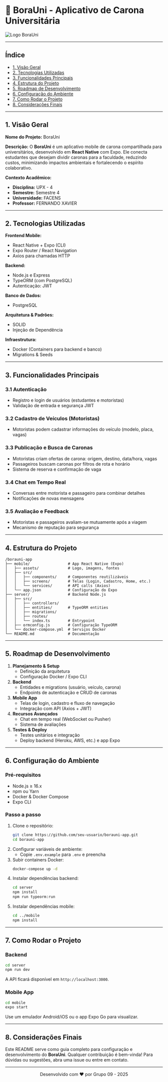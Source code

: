 # 📱 BoraUni - Aplicativo de Carona Universitária

![Logo BoraUni](./assets/logo.png)

---

## Índice

- [1. Visão Geral](#1-visão-geral)
- [2. Tecnologias Utilizadas](#2-tecnologias-utilizadas)
- [3. Funcionalidades Principais](#3-funcionalidades-principais)
- [4. Estrutura do Projeto](#4-estrutura-do-projeto)
- [5. Roadmap de Desenvolvimento](#5-roadmap-de-desenvolvimento)
- [6. Configuração do Ambiente](#6-configuração-do-ambiente)
- [7. Como Rodar o Projeto](#7-como-rodar-o-projeto)
- [8. Considerações Finais](#8-considerações-finais)

---

## 1. Visão Geral

**Nome do Projeto:** BoraUni

**Descrição:**
O **BoraUni** é um aplicativo mobile de carona compartilhada para universitários, desenvolvido em **React Native** com Expo. Ele conecta estudantes que desejam dividir caronas para a faculdade, reduzindo custos, minimizando impactos ambientais e fortalecendo o espírito colaborativo.

**Contexto Acadêmico:**
- **Disciplina:** UPX - 4
- **Semestre:** Semestre 4
- **Universidade:** FACENS
- **Professor:** FERNANDO XAVIER

---

## 2. Tecnologias Utilizadas

**Frontend Mobile:**
- React Native + Expo (CLI)
- Expo Router / React Navigation
- Axios para chamadas HTTP

**Backend:**
- Node.js e Express
- TypeORM (com PostgreSQL)
- Autenticação: JWT

**Banco de Dados:**
- PostgreSQL

**Arquitetura & Padrões:**
- SOLID
- Injeção de Dependência

**Infraestrutura:**
- Docker (Containers para backend e banco)
- Migrations & Seeds

---

## 3. Funcionalidades Principais

### 3.1 Autenticação
- Registro e login de usuários (estudantes e motoristas)
- Validação de entrada e segurança JWT

### 3.2 Cadastro de Veículos (Motoristas)
- Motoristas podem cadastrar informações do veículo (modelo, placa, vagas)

### 3.3 Publicação e Busca de Caronas
- Motoristas criam ofertas de carona: origem, destino, data/hora, vagas
- Passageiros buscam caronas por filtros de rota e horário
- Sistema de reserva e confirmação de vaga

### 3.4 Chat em Tempo Real
- Conversas entre motorista e passageiro para combinar detalhes
- Notificações de novas mensagens

### 3.5 Avaliação e Feedback
- Motoristas e passageiros avaliam-se mutuamente após a viagem
- Mecanismo de reputação para segurança

---

## 4. Estrutura do Projeto

```
/borauni-app
├── mobile/                 # App React Native (Expo)
│   ├── assets/             # Logo, imagens, fontes
│   ├── src/
│   │   ├── components/     # Componentes reutilizáveis
│   │   ├── screens/        # Telas (Login, Cadastro, Home, etc.)
│   │   └── services/       # API calls (Axios)
│   └── app.json            # Configuração do Expo
├── server/                 # Backend Node.js
│   ├── src/
│   │   ├── controllers/
│   │   ├── entities/       # TypeORM entities
│   │   ├── migrations/
│   │   ├── routes/
│   │   └── index.ts        # Entrypoint
│   ├── ormconfig.js        # Configuração TypeORM
│   └── docker-compose.yml  # Serviços Docker
└── README.md               # Documentação
```

---

## 5. Roadmap de Desenvolvimento

1. **Planejamento & Setup**
   - Definição da arquitetura
   - Configuração Docker / Expo CLI
2. **Backend**
   - Entidades e migrations (usuário, veículo, carona)
   - Endpoints de autenticação e CRUD de caronas
3. **Mobile App**
   - Telas de login, cadastro e fluxo de navegação
   - Integração com API (Axios + JWT)
4. **Recursos Avançados**
   - Chat em tempo real (WebSocket ou Pusher)
   - Sistema de avaliações
5. **Testes & Deploy**
   - Testes unitários e integração
   - Deploy backend (Heroku, AWS, etc.) e app Expo

---

## 6. Configuração do Ambiente

### Pré-requisitos
- Node.js ≥ 16.x
- npm ou Yarn
- Docker & Docker Compose
- Expo CLI

### Passo a passo
1. Clone o repositório:
   ```bash
   git clone https://github.com/seu-usuario/borauni-app.git
   cd borauni-app
   ```
2. Configurar variáveis de ambiente:
   - Copie `.env.example` para `.env` e preencha
3. Subir containers Docker:
   ```bash
   docker-compose up -d
   ```
4. Instalar dependências backend:
   ```bash
   cd server
   npm install
   npm run typeorm:run
   ```
5. Instalar dependências mobile:
   ```bash
   cd ../mobile
   npm install
   ```

---

## 7. Como Rodar o Projeto

### Backend
```bash
cd server
npm run dev
```
A API ficará disponível em `http://localhost:3000`.

### Mobile App
```bash
cd mobile
expo start
```
Use um emulador Android/iOS ou o app Expo Go para visualizar.

---

## 8. Considerações Finais

Este README serve como guia completo para configuração e desenvolvimento do **BoraUni**. Qualquer contribuição é bem-vinda! Para dúvidas ou sugestões, abra uma issue ou entre em contato.

---

<p align="center">Desenvolvido com ❤️ por Grupo 09 - 2025</p>
